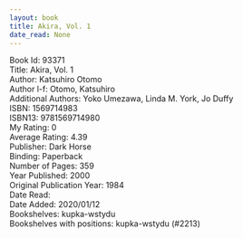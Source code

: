 ```yaml
---
layout: book
title: Akira, Vol. 1
date_read: None
---
```


Book Id: 93371<br />
Title: Akira, Vol. 1<br />
Author: Katsuhiro Otomo<br />
Author l-f: Otomo, Katsuhiro<br />
Additional Authors: Yoko Umezawa, Linda M. York, Jo Duffy<br />
ISBN: 1569714983<br />
ISBN13: 9781569714980<br />
My Rating: 0<br />
Average Rating: 4.39<br />
Publisher: Dark Horse<br />
Binding: Paperback<br />
Number of Pages: 359<br />
Year Published: 2000<br />
Original Publication Year: 1984<br />
Date Read: <br />
Date Added: 2020/01/12<br />
Bookshelves: kupka-wstydu<br />
Bookshelves with positions: kupka-wstydu (#2213)<br />


